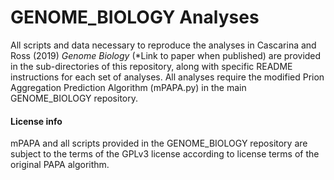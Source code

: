 # GENOME_BIOLOGY Analyses

All scripts and data necessary to reproduce the analyses in Cascarina and Ross (2019) *Genome Biology* (\*Link to paper when published) are provided in the sub-directories of this repository, along with specific README instructions for each set of analyses. All analyses require the modified Prion Aggregation Prediction Algorithm (mPAPA.py) in the main GENOME_BIOLOGY repository.


#### License info
mPAPA and all scripts provided in the GENOME_BIOLOGY repository are subject to the terms of the GPLv3 license according to license terms of the original PAPA algorithm.
